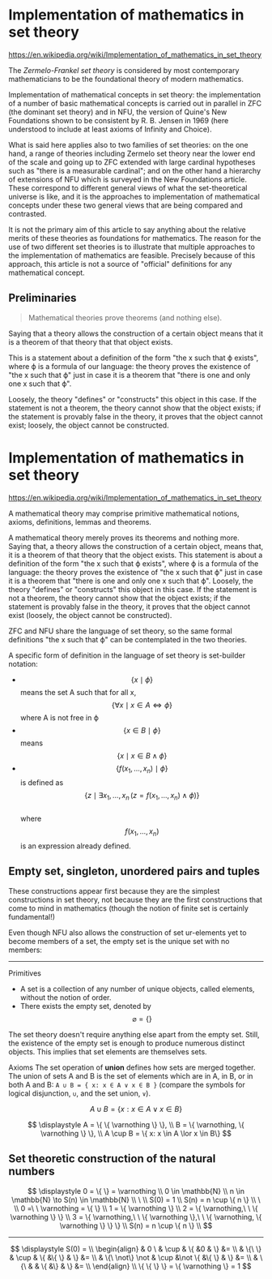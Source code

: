 # Implementation of mathematics in set theory

https://en.wikipedia.org/wiki/Implementation_of_mathematics_in_set_theory

The *Zermelo-Frankel set theory* is considered by most contemporary mathematicians to be the foundational theory of modern mathematics. 

Implementation of mathematical concepts in set theory: the implementation of a number of basic mathematical concepts is carried out in parallel in ZFC (the dominant set theory) and in NFU, the version of Quine's New Foundations shown to be consistent by R. B. Jensen in 1969 (here understood to include at least axioms of Infinity and Choice).

What is said here applies also to two families of set theories: on the one hand, a range of theories including Zermelo set theory near the lower end of the scale and going up to ZFC extended with large cardinal hypotheses such as "there is a measurable cardinal"; and on the other hand a hierarchy of extensions of NFU which is surveyed in the New Foundations article. These correspond to different general views of what the set-theoretical universe is like, and it is the approaches to implementation of mathematical concepts under these two general views that are being compared and contrasted.

It is not the primary aim of this article to say anything about the relative merits of these theories as foundations for mathematics. The reason for the use of two different set theories is to illustrate that multiple approaches to the implementation of mathematics are feasible. Precisely because of this approach, this article is not a source of "official" definitions for any mathematical concept.

## Preliminaries

> Mathematical theories prove theorems (and nothing else).

Saying that a theory allows the construction of a certain object means that it is a theorem of that theory that that object exists.

This is a statement about a definition of the form "the x such that ϕ exists", where ϕ is a formula of our language: the theory proves the existence of "the x such that ϕ" just in case it is a theorem that "there is one and only one x such that ϕ".

Loosely, the theory "defines" or "constructs" this object in this case. If the statement is not a theorem, the theory cannot show that the object exists; if the statement is provably false in the theory, it proves that the object cannot exist; loosely, the object cannot be constructed.

# Implementation of mathematics in set theory

https://en.wikipedia.org/wiki/Implementation_of_mathematics_in_set_theory

A mathematical theory may comprise primitive mathematical notions, axioms, definitions, lemmas and theorems.

A mathematical theory merely proves its theorems and nothing more. Saying that, a theory allows the construction of a certain object, means that, it is a theorem of that theory that the object exists. This statement is about a definition of the form "the x such that ϕ exists", where ϕ is a formula of the language: the theory proves the existence of "the x such that ϕ" just in case it is a theorem that "there is one and only one x such that ϕ". Loosely, the theory "defines" or "constructs" this object in this case. If the statement is not a theorem, the theory cannot show that the object exists; if the statement is provably false in the theory, it proves that the object cannot exist (loosely, the object cannot be constructed).


ZFC and NFU share the language of set theory, so the same formal definitions "the x such that ϕ" can be contemplated in the two theories.

A specific form of definition in the language of set theory is set-builder notation:
- $$\{ x \mid \phi \}$$ 
means the set A such that for all x, 
$$\{ \forall x \mid x \in A \iff \phi \}$$ where A is not free in ϕ
- $$\{ x \in B \mid \phi \}$$ means $$\{ x \mid x \in B ∧ \phi \}$$
- $$\{ f(x_{1}, \ldots, x_{n}) \mid \phi \}$$ is defined as    
$$\{z\mid \exists x_{1},\ldots ,x_{n}\, (z=f(x_{1},\dots ,x_{n}) \wedge \phi )\}$$    
where $$f(x_{1},\ldots ,x_{n})$$ 
is an expression already defined.


## Empty set, singleton, unordered pairs and tuples

These constructions appear first because they are the simplest constructions in set theory, not because they are the first constructions that come to mind in mathematics (though the notion of finite set is certainly fundamental!) 


Even though NFU also allows the construction of set ur-elements yet to become members of a set, the empty set is the unique set with no members:





---

Primitives
- A set is a collection of any number of unique objects, called elements, without the notion of order.
- There exists the empty set, denoted by $$\varnothing = \{\}$$

The set theory doesn't require anything else apart from the empty set. Still, the existence of the empty set is enough to produce numerous distinct objects. This implies that set elements are themselves sets.

Axioms
The set operation of **union** defines how sets are merged together. The union of sets A and B is the set of elements which are in A, in B, or in both A and B: `A ∪ B = { x: x ∈ A ∨ x ∈ B }` (compare the symbols for logical disjunction, `∪`, and the set union, `∨`).

$$\displaystyle A \cup B = \{ x: x \in A \lor x \in B\}$$

$$
\displaystyle
A = \{ \{ \varnothing \} \}, \\
B = \{ \varnothing, \{ \varnothing \} \}, \\
A \cup B = \{ x: x \in A \lor x \in B\}
$$


## Set theoretic construction of the natural numbers

$$
\displaystyle
0 = \{ \}  = \varnothing  \\
0 \in \mathbb{N} \\
n \in \mathbb{N} \to S(n) \in \mathbb{N}  \\
\ \\
S(0) = 1 \\
S(n) = n \cup \{ n \} \\
\ \\
0 =\ \ \varnothing  = \{ \}           \\
1 = \{ \varnothing \}     \\
2 = \{ \varnothing,\ \ \{ \varnothing \} \}     \\
3 = \{ \varnothing,\ \ \{ \varnothing \},\ \ \{ \varnothing, \{ \varnothing \}  \}    \}     \\
S(n) = n \cup \{ n \} \\
$$




---




$$
\displaystyle
S(0) = \\
\begin{align}
    & 0 \              & \cup &     \{ &0       & \} &= \\
    & \{\      \}      & \cup &     \{ &\{ \}   & \} &= \\
    & \{\  \not\} \not & \cup &\not \{ &\{ \}   & \} &= \\
    & \{\              &      &     \{ &\}      & \} &= \\
\end{align} \\
\{ \{ \} \} = \{ \varnothing \} = 1
$$
